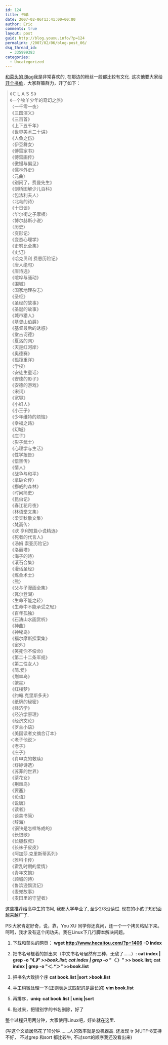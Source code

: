```yaml
---
id: 124
title: 书单
date: 2007-02-06T13:41:00+00:00
author: Eric
comments: true
layout: post
guid: http://blog.youxu.info/?p=124
permalink: /2007/02/06/blog-post_06/
dsq_thread_id:
  - 335999383
categories:
  - Uncategorized
---
```

[和菜头的 Blog](http://www.hecaitou.com/)我是非常喜欢的, 在那边的粉丝一般都比较有文化. 这次他要大家给[开个书单](http://www.hecaitou.com/?p=1406)，大家群策群力，开了如下：

<blockquote style="border-left: 1px solid rgb(204, 204, 204); margin: 0pt 0pt 0pt 0.8ex; padding-left: 1ex;" class="gmail_quote">
  <p>
    《ＣＬＡＳＳ》<br /> 《一个牧羊少年的奇幻之旅》<br /> 〈一千零一夜〉<br /> 《三国演义》<br /> 《三百首》<br /> 《上下五千年》<br /> 《世界美术二十讲》<br /> 《人鱼之伤》<br /> 〈伊豆舞女〉<br /> 《傅雷家书》<br /> 《傅雷画传》<br /> 《傲慢与偏见》<br /> 《儒林外史》<br /> 〈元曲〉<br /> 《别闹了，费曼先生》<br /> 《剑桥图解少儿百科》<br /> 〈包法利夫人〉<br /> 〈北岛的诗〉<br /> 《十日谈》<br /> 〈华尔街之子摩根〉<br /> 〈博尔赫斯小说〉<br /> 〈历史〉<br /> 〈变形记〉<br /> 《变态心理学》<br /> 《史努比全集》<br /> 《史记》<br /> 《哈克贝利 费恩历险记》<br /> 〈唐人绝句〉<br /> 《唐诗选》<br /> 《喧哗与骚动》<br /> 《围城》<br /> 〈国家地理杂志〉<br /> 《圣经》<br /> 《圣经的故事》<br /> 《圣诞的故事》<br /> 《城市猎人》<br /> 《基督山伯爵》<br /> 《基督最后的诱惑》<br /> 《堂吉诃德》<br /> 〈夏洛的网〉<br /> 〈天是红河岸〉<br /> 《奥德赛》<br /> 《孤筏重洋》<br /> 〈学校〉<br /> 〈安徒生童话〉<br /> 《安德的影子》<br /> 《安德的游戏》<br /> 〈宋词〉<br /> 《宽容》<br /> 《小妇人》<br /> 《小王子》<br /> 《少年维特的烦恼》<br /> 《幸福之路》<br /> 《幻城》<br /> 《庄子》<br /> 〈影子武士〉<br /> 《心理学与生活》<br /> 《性学报告》<br /> 《悟空传》<br /> 《情人》<br /> 《战争与和平》<br /> 〈拿破仑传〉<br /> 《挪威的森林》<br /> 〈时间简史〉<br /> 《昆虫记》<br /> 《春江花月夜》<br /> 〈林语堂文集〉<br /> 〈梁实秋散文集〉<br /> 〈梵高传〉<br /> 《欧 亨利短篇小说精选》<br /> 《死者的代言人》<br /> 《汤姆 索亚历险记》<br /> 《洛丽塔》<br /> 〈海子的诗〉<br /> 《滚石合集》<br /> 《漫话圣经》<br /> 《炼金术士》<br /> 〈熊〉<br /> 《父与子漫画全集》<br /> 〈瓦尔登湖〉<br /> 〈生命不能之轻〉<br /> 《生命中不能承受之轻》<br /> 《百年孤独》<br /> 《石涛山水画赏析》<br /> 《神曲》<br /> 《神秘岛》<br /> 《福尔摩斯探案集》<br /> 《窗外》<br /> 《笑死你不偿命》<br /> 《第二十二条军规》<br /> 《第二性女人》<br /> 《简.爱》<br /> 《荆棘鸟》<br /> 〈繁星〉<br /> 《红楼梦》<br /> 《约翰.克里斯多夫》<br /> 《纸牌的秘密》<br /> 《经济学》<br /> 《经济学原理》<br /> 《经济文论》<br /> 《罗兰小语》<br /> 《美国读者文摘合订本》<br /> ＜老子他说＞<br /> 《老子》<br /> 《庄子》<br /> 《肖申克的救赎》<br /> 〈舒婷诗选〉<br /> 《苏菲的世界》<br /> 《茶花女》<br /> 《荆棘鸟》<br /> 《要塞》<br /> 《论语》<br /> 《说唐》<br /> 《读者》<br /> 〈谈美书简〉<br /> 〈辞海〉<br /> 《钢铁是怎样练成的》<br /> 《长恨歌》<br /> 《长腿叔叔》<br /> 《长袜子皮皮》<br /> 《阿加莎.克里斯蒂系列》<br /> 〈雅科卡传〉<br /> 《霍乱时期的爱情》<br /> 《青年文摘》<br /> 〈顾城的诗〉<br /> 《鲁滨逊飘流记》<br /> 《麦兜故事》<br /> 《麦田里的守望者》
  </p>
</blockquote>

这些推荐给高中生的书阿, 我都大学毕业了, 至少2/3没读过. 现在的小孩子知识面越来越广了.

PS:大家肯定好奇，说，靠，You XU 同学你还真闲，还一个一个拷贝粘贴下来。呵呵，我才没有这个闲功夫。我在Linux下几行脚本解决问题。
  
1. 下载和菜头的网页： <span style="font-weight: bold;">wget <a href="http://www.hecaitou.com/?p=1406"> http://www.hecaitou.com/?p=1406</a> -O index</span>
  
2. 把书名号框着的抓出来（中文书名号居然有三种，无敌了……）: <span style="font-weight: bold;">cat index | grep -o "《.*》" >>book.list; cat index | grep -o "〈.*〉" >> book.list; cat index | grep -o "＜.*＞" >>book.list</span>
  
3. 把书名大致排个序 <span style="font-weight: bold;">cat book.list |sort >book.list</span>
  
4. 手工稍微处理一下(正则表达式匹配的是最长的)  <span style="font-weight: bold;">vim book.list</span>
  
5. 再排序，<span style="font-weight: bold;">uniq: cat book.list | uniq |sort</span>
  
6. 贴过来，把错别字的书名删除，好了 

整个过程只用两分钟，大家使用Linux吧，好处就在这里.
  
(写这个文章居然花了10分钟&#8230;&#8230;.人的效率就是没机器高. 还发现 tr 对UTF-8支持不好， 不过grep 和sort 都比较牛, 不过sort的顺序我还没看出来)